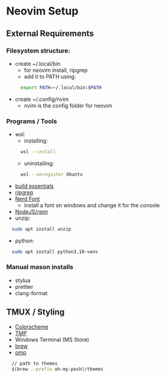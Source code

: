 # Neovim Setup

## External Requirements

### Filesystem structure:

- create ~/.local/bin
  - for neovim install, ripgrep
  - add it to PATH using:
  ```bash
    export PATH=~/.local/bin:$PATH
  ```
- create ~/.config/nvim
  - nvim is the config folder for neovim

### Programs / Tools

- wsl:
  - installing:
  ```bash
    wsl --install
  ```
  - uninstalling:
  ```bash
    wsl --unregister Ubuntu
  ```
- [build essentials](https://linuxize.com/post/how-to-install-gcc-on-ubuntu-20-04/)
- [ripgrep](https://github.com/BurntSushi/ripgrep)
- [Nerd Font](https://www.nerdfonts.com/)
  - install a font on windows and change it for the console
- [NodeJS/npm](https://linuxize.com/post/how-to-install-node-js-on-ubuntu-20-04/)
- unzip:
```bash
  sudo apt install unzip
```
- python:
```bash
  sudo apt install python3.10-venv
```

### Manual mason installs

- stylua
- prettier
- clang-format

## TMUX / Styling

- [Colorscheme](https://github.com/catppuccin/catppuccin)
- [TMP](https://github.com/tmux-plugins/tpm)
- Windows Terminal (MS Store)
- [brew](https://brew.sh/)
- [omp](https://ohmyposh.dev/docs/installation/linux)
```bash
  // path to themes
  $(brew --prefix oh-my-posh)/themes
```